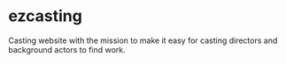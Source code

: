 # ezcasting
Casting website with the mission to make it easy for casting directors and background actors to find work.
